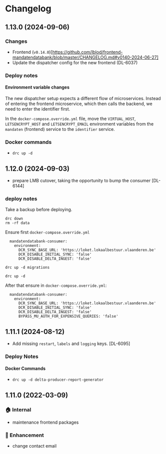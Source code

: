 # Changelog
## 1.13.0 (2024-09-06)
### Changes
- Frontend (`v0.14.0`)[https://github.com/lblod/frontend-mandatendatabank/blob/master/CHANGELOG.md#v0140-2024-06-27]
- Update the dispatcher config for the new frontend (DL-6037)
### Deploy notes
#### Environment variable changes
The new dispatcher setup expects a different flow of microservices. Instead of entering the frontend microservice, which then calls the backend, we need to enter the identifier first.

In the `docker-compose.override.yml` file, move the `VIRTUAL_HOST`, `LETSENCRYPT_HOST` and `LETSENCRYPT_EMAIL` environment variables from the `mandaten` (frontend) service to the `identifier` service.

### Docker commands
- `drc up -d`

## 1.12.0 (2024-09-03)
- prepare LMB cutover, taking the opportunity to bump the consumer [DL-6144]
### deploy notes
Take a backup before deploying.
```
drc down
rm -rf data
```
Ensure first `docker-compose.override.yml`
```
  mandatendatabank-consumer:
    environment:
      DCR_SYNC_BASE_URL: 'https://loket.lokaalbestuur.vlaanderen.be'
      DCR_DISABLE_INITIAL_SYNC: 'false'
      DCR_DISABLE_DELTA_INGEST: 'false'
```
```
drc up -d migrations
```
```
drc up -d
```
After that ensure in `docker-compose.override.yml`:
```
  mandatendatabank-consumer:
    environment:
      DCR_SYNC_BASE_URL: 'https://loket.lokaalbestuur.vlaanderen.be'
      DCR_DISABLE_INITIAL_SYNC: 'false'
      DCR_DISABLE_DELTA_INGEST: 'false'
      BYPASS_MU_AUTH_FOR_EXPENSIVE_QUERIES: 'false'
```

## 1.11.1 (2024-08-12)
 - Add missing `restart`, `labels` and `logging` keys. [DL-6095]
### Deploy Notes
#### Docker Commands
 - `drc up -d delta-producer-report-generator`
## 1.11.0 (2022-03-09)
### :house: Internal
- maintenance frontend packages
### :rocket: Enhancement
- change contact email
